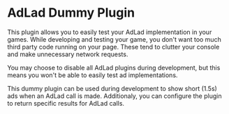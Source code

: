 # AdLad Dummy Plugin

This plugin allows you to easily test your AdLad implementation in your games.
While developing and testing your game, you don't want too much third party code running on your page.
These tend to clutter your console and make unnecessary network requests.

You may choose to disable all AdLad plugins during development, but this means you won't be able to easily test ad implementations.

This dummy plugin can be used during development to show short (1.5s) ads when an AdLad call is made.
Additionaly, you can configure the plugin to return specific results for AdLad calls.
